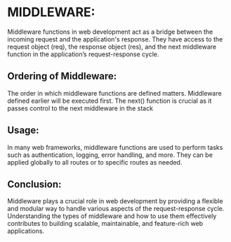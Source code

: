 # MIDDLEWARE:

Middleware functions in web development act as a bridge between the incoming request and the application's response. They have access to the request object (req), the response object (res), and the next middleware function in the application’s request-response cycle.

## Ordering of Middleware:

The order in which middleware functions are defined matters. Middleware defined earlier will be executed first. The next() function is crucial as it passes control to the next middleware in the stack

## Usage:

In many web frameworks, middleware functions are used to perform tasks such as authentication, logging, error handling, and more. They can be applied globally to all routes or to specific routes as needed.

## Conclusion:

Middleware plays a crucial role in web development by providing a flexible and modular way to handle various aspects of the request-response cycle. Understanding the types of middleware and how to use them effectively contributes to building scalable, maintainable, and feature-rich web applications.